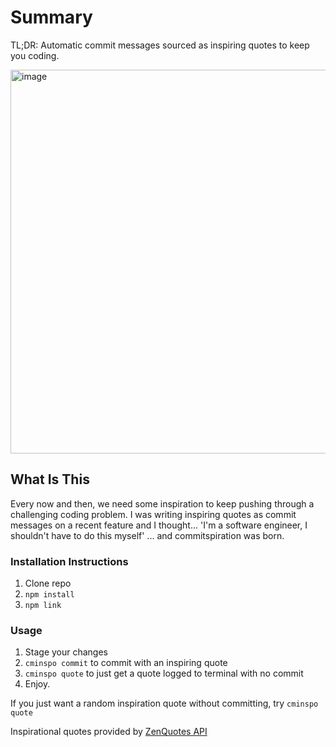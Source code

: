 # Summary

TL;DR: Automatic commit messages sourced as inspiring quotes to keep you coding.

<img width="614" alt="image" src="https://github.com/user-attachments/assets/b04fca33-b481-45a6-a846-bdc9fa38777d">

## What Is This

Every now and then, we need some inspiration to keep pushing through a challenging coding problem.
I was writing inspiring quotes as commit messages on a recent feature and I thought...
'I'm a software engineer, I shouldn't have to do this myself'
... and commitspiration was born.

### Installation Instructions

1. Clone repo
2. `npm install`
3. `npm link`

### Usage

1. Stage your changes
2. `cminspo commit` to commit with an inspiring quote
3. `cminspo quote` to just get a quote logged to terminal with no commit
4. Enjoy.

If you just want a random inspiration quote without committing, try `cminspo quote`

Inspirational quotes provided by <a href="https://zenquotes.io/" target="_blank">ZenQuotes API</a>
